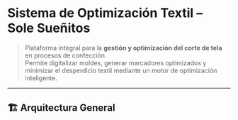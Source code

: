 #  Sistema de Optimización Textil – **Sole Sueñitos**

> Plataforma integral para la **gestión y optimización del corte de tela** en procesos de confección.  
> Permite digitalizar moldes, generar marcadores optimizados y minimizar el desperdicio textil mediante un motor de optimización inteligente.


---

## 🏗️ Arquitectura General
